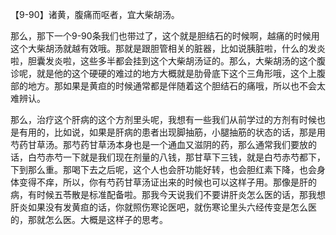 【9-90】诸黄，腹痛而呕者，宜大柴胡汤。

那么，那下一个9-90条我们也带过了，这个就是胆结石的时候啊，越痛的时候用这个大柴胡汤就越有效哦。那就是跟胆管相关的脏器，比如说胰脏啦，什么的发炎啦，胆囊发炎啦，这些多半都会挂到这个大柴胡汤证的。那么，大柴胡汤的这个腹诊呢，就是他的这个硬硬的难过的地方大概就是肋骨底下这个三角形哦，这个上腹部的地方。那如果是黄疸的时候通常都是伴随着这个胆结石的痛哦，所以也不会太难辨认。

那么，治疗这个肝病的这个方剂里头呢，我想有一些我们从前学过的方剂有时候也是有用的，比如说，如果是肝病的患者出现脚抽筋，小腿抽筋的状态的话，那是用芍药甘草汤。那芍药甘草汤本身也是一个通血又滋阴的药，那么通常我们要放的话，白芍赤芍一下就是我们现在剂量的八钱，那甘草下三钱，就是白芍赤芍都下，下到那么重。那喝下去之后呢，这个人也会肝功能好转，也会胆红素下降，也会身体变得不痒，所以，你有芍药甘草汤证出来的时候也可以这样子用。那像是肝的病，有时候五苓散是标准配备啦。那我今天说我们不要讲肝炎怎么医的话，那我想肝炎如果没有发黄疸的话，你就照伤寒论医吧，就伤寒论里头六经传变是怎么医的，那就怎么医。大概是这样子的思考。

